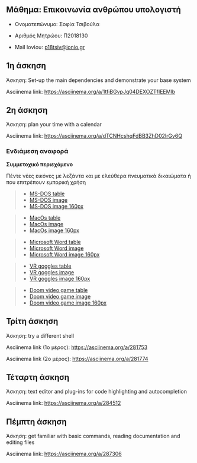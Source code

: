  ## Μάθημα: Επικοινωνία ανθρώπου υπολογιστή

- Ονοματεπώνυμο: Σοφία Τσιβούλα

- Αριθμός Μητρώου: Π2018130

- Mail Ιονίου: p18tsiv@ionio.gr


## 1η άσκηση

Άσκηση: Set-up the main dependencies and demonstrate your base system

Asciinema link: https://asciinema.org/a/1tfiBGvpJq04DEXOZTfIEEMlb


## 2η άσκηση

Άσκηση: plan your time with a calendar

Asciinema link: https://asciinema.org/a/dTCNHcshqFdBB3ZhD02lrGv6Q



### Ενδιάμεση αναφορά


**Συμμετοχικό περιεχόμενο**

Πέντε νέες εικόνες με λεζάντα και με ελεύθερα πνευματικά δικαιώματα ή που επιτρέπουν εμπορική χρήση

> - [MS-DOS table](https://github.com/sophia-ts/gr/blob/gh-pages/_gallery/ms-dos.md)
> - [MS-DOS image](https://github.com/sophia-ts/gr/blob/gh-pages/images/ms-dos.jpg)
> - [MS-DOS image 160px](https://github.com/sophia-ts/gr/blob/gh-pages/images/ms-dos-thumb.jpg)

> - [MacOs table](https://github.com/sophia-ts/gr/blob/gh-pages/_gallery/mac_os.md)
> - [MacOs image](https://github.com/sophia-ts/gr/blob/gh-pages/images/mac_os.jpg)
> - [MacOs image 160px](https://github.com/sophia-ts/gr/blob/gh-pages/images/mac_os-thumb.jpg)

> - [Microsoft Word table](https://github.com/sophia-ts/gr/blob/gh-pages/_gallery/microsoft_word.md)
> - [Microsoft Word image](https://github.com/sophia-ts/gr/blob/gh-pages/images/microsoft_word.jpg)
> - [Microsoft Word image 160px](https://github.com/sophia-ts/gr/blob/gh-pages/images/microsoft_word-thumb.jpg)

> - [VR goggles table](https://github.com/sophia-ts/gr/blob/gh-pages/_gallery/vr.md)
> - [VR goggles image](https://github.com/sophia-ts/gr/blob/gh-pages/images/vr.jpg)
> - [VR goggles image 160px](https://github.com/sophia-ts/gr/blob/gh-pages/images/vr-thumb.jpg)

> - [Doom video game table](https://github.com/sophia-ts/gr/blob/gh-pages/_gallery/doom.md)
> - [Doom video game image](https://github.com/sophia-ts/gr/blob/gh-pages/images/doom.jpg)
> - [Doom video game image 160px](https://github.com/sophia-ts/gr/blob/gh-pages/images/doom-thumb.jpg)

## Τρίτη άσκηση

Άσκηση: try a different shell

Asciinema link (1ο μέρος): https://asciinema.org/a/281753

Asciinema link (2ο μέρος): https://asciinema.org/a/281774


## Τέταρτη άσκηση

Άσκηση: text editor and plug-ins for code highlighting and autocompletion

Asciinema link: https://asciinema.org/a/284512


## Πέμπτη άσκηση

Άσκηση: get familiar with basic commands, reading documentation and editing files

Asciinema link: https://asciinema.org/a/287306

